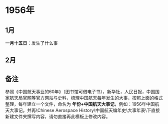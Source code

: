 <!--
 * @Author: blueWALL-E
 * @Date: 2025-06-25 14:27:14
 * @LastEditTime: 2025-06-25 14:43:11
 * @FilePath: \Chinese Aerospace History\中国航天编年史\大事年表\中国航天大事记-模板.md
 * @Description: 中国航天大事记
 * @Wearing:  Read only, do not modify place!!! 
 * @Shortcut keys:  ctrl+alt+/ ctrl+alt+z
-->

# 1956年

## 1月

**一月十五日**：发生了什么事

## 2月

## 备注

参照《中国航天事业的60年》（图书馆可借电子书），新华社，人民日报，中国国家航天局官网等官方网站与史料，梳理中国航天每年发生的大事，按照上面的格式整理，每年建立一个文件，命名为 **年份+中国航天大事记**，例如：1956年中国航天大事记。并再\Chinese Aerospace History\中国航天编年史\大事年表\下直接新建文件夹撰写内容，请勿直接再此模板上修改内容。
